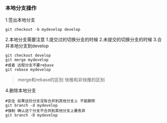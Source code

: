### 本地分支操作
1.签出本地分支
```
git checkout -b mydevelop develop
```
2.本地分支需要注意
    1.提交过的切换分支的时候
    2.未提交的切换分支的时候
3.合并本地分支到develop
```
git checkout develop
git merge mydevelop
#或者 远程分支不要rebase
git rebase mydevelop 
```
> merge和rebase的区别 
> 快推和非快推的区别

4.删除本地分支
```
#安全 如果这份分支没有合并到其他分支上 不能删除
git branch -d mydevelop 
#强制 确认这个分支不合并到其他分支上要丢弃
git branch -D mydevelop
```